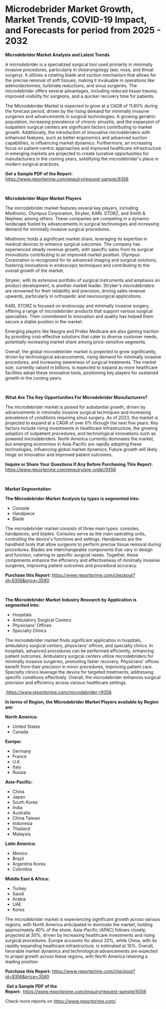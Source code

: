 <p><h1>Microdebrider Market Growth, Market Trends, COVID-19 Impact, and Forecasts for period from 2025 - 2032</h1></p><p><strong>Microdebrider Market Analysis and Latest Trends</strong></p>
<p><p>A microdebrider is a specialized surgical tool used primarily in minimally invasive procedures, particularly in otolaryngology (ear, nose, and throat surgery). It utilizes a rotating blade and suction mechanism that allows for the precise removal of soft tissues, making it invaluable in operations like adenoidectomies, turbinate reductions, and sinus surgeries. The microdebrider offers several advantages, including reduced tissue trauma, improved visibility for surgeons, and a quicker recovery time for patients.</p><p>The Microdebrider Market is expected to grow at a CAGR of 11.60% during the forecast period, driven by the rising demand for minimally invasive surgeries and advancements in surgical technologies. A growing geriatric population, increasing prevalence of chronic sinusitis, and the expansion of outpatient surgical centers are significant factors contributing to market growth. Additionally, the introduction of innovative microdebriders with enhanced features, such as better ergonomics and advanced suction capabilities, is influencing market dynamics. Furthermore, an increasing focus on patient-centric approaches and improved healthcare infrastructure in emerging markets are projected to create lucrative opportunities for manufacturers in the coming years, solidifying the microdebrider's place in modern surgical practices.</p></p>
<p><strong>Get a Sample PDF of the Report:&nbsp;</strong> <a href="https://www.reportprime.com/enquiry/request-sample/9356?utm_campaign=2278&utm_medium=2&utm_source=Github&utm_content=ia&utm_term=20032025&utm_id=microdebrider">https://www.reportprime.com/enquiry/request-sample/9356</a></p>
<p>&nbsp;</p>
<p><strong>Microdebrider Major Market Players</strong></p>
<p><p>The microdebrider market features several key players, including Medtronic, Olympus Corporation, Stryker, KARL STORZ, and Smith & Nephew, among others. These companies are competing in a dynamic landscape fueled by advancements in surgical technologies and increasing demand for minimally invasive surgical procedures.</p><p>Medtronic holds a significant market share, leveraging its expertise in medical devices to enhance surgical outcomes. The company has experienced steady revenue growth, with specific sales from its surgical innovations contributing to an improved market position. Olympus Corporation is recognized for its advanced imaging and surgical solutions, fostering innovations in endoscopic techniques and contributing to the overall growth of the market.</p><p>Stryker, with its extensive portfolio of surgical instruments and emphasis on product development, is another market leader. Stryker's microdebriders are renowned for their reliability and precision, driving sales revenue upwards, particularly in orthopedic and neurosurgical applications.</p><p>KARL STORZ is focused on endoscopy and minimally invasive surgery, offering a range of microdebrider products that support various surgical specialties. Their commitment to innovation and quality has helped them secure a stable position in the market.</p><p>Emerging players like Naugra and Pridex Medicare are also gaining traction by providing cost-effective solutions that cater to diverse customer needs, potentially increasing market share among price-sensitive segments.</p><p>Overall, the global microdebrider market is projected to grow significantly, driven by technological advancements, rising demand for minimally invasive procedures, and increasing awareness of surgical treatments. The market size, currently valued in billions, is expected to expand as more healthcare facilities adopt these innovative tools, positioning key players for sustained growth in the coming years.</p></p>
<p>&nbsp;</p>
<p><strong>What Are The Key Opportunities For Microdebrider Manufacturers?</strong></p>
<p><p>The microdebrider market is poised for substantial growth, driven by advancements in minimally invasive surgical techniques and increasing prevalence of conditions requiring sinus surgery. As of 2023, the market is projected to expand at a CAGR of over 6% through the next five years. Key factors include rising investments in healthcare infrastructure, the growing adoption of outpatient procedures, and technological innovations such as powered microdebriders. North America currently dominates the market, but emerging economies in Asia-Pacific are rapidly adopting these technologies, influencing global market dynamics. Future growth will likely hinge on innovation and improved patient outcomes.</p></p>
<p><strong>Inquire or Share Your Questions If Any Before Purchasing This Report:</strong> <a href="https://www.reportprime.com/enquiry/pre-order/9356?utm_campaign=2278&utm_medium=2&utm_source=Github&utm_content=ia&utm_term=20032025&utm_id=microdebrider">https://www.reportprime.com/enquiry/pre-order/9356</a></p>
<p>&nbsp;</p>
<p><strong>Market Segmentation</strong></p>
<p><strong>The Microdebrider Market Analysis by types is segmented into:</strong></p>
<p><ul><li>Console</li><li>Handpiece</li><li>Blade</li></ul></p>
<p><p>The microdebrider market consists of three main types: consoles, handpieces, and blades. Consoles serve as the main operating units, controlling the device's functions and settings. Handpieces are the handheld tools that allow surgeons to perform precise tissue removal during procedures. Blades are interchangeable components that vary in design and function, catering to specific surgical needs. Together, these components enhance the efficiency and effectiveness of minimally invasive surgeries, improving patient outcomes and procedural accuracy.</p></p>
<p><strong>Purchase this Report:&nbsp;</strong><a href="https://www.reportprime.com/checkout?id=9356&price=3590&utm_campaign=2278&utm_medium=2&utm_source=Github&utm_content=ia&utm_term=20032025&utm_id=microdebrider">https://www.reportprime.com/checkout?id=9356&price=3590</a></p>
<p>&nbsp;</p>
<p><strong>The Microdebrider Market Industry Research by Application is segmented into:</strong></p>
<p><ul><li>Hospitals</li><li>Ambulatory Surgical Centers</li><li>Physicians’ Offices</li><li>Specialty Clinics</li></ul></p>
<p><p>The microdebrider market finds significant application in hospitals, ambulatory surgical centers, physicians’ offices, and specialty clinics. In hospitals, advanced procedures can be performed efficiently, enhancing patient outcomes. Ambulatory surgical centers utilize microdebriders for minimally invasive surgeries, promoting faster recovery. Physicians' offices benefit from their precision in minor procedures, improving patient care. Specialty clinics leverage the device for targeted treatments, addressing specific conditions effectively. Overall, the microdebrider enhances surgical precision and efficiency across various healthcare settings.</p></p>
<p><a href="https://www.reportprime.com/microdebrider-r9356?utm_campaign=2278&utm_medium=2&utm_source=Github&utm_content=ia&utm_term=20032025&utm_id=microdebrider">&nbsp;https://www.reportprime.com/microdebrider-r9356</a></p>
<p><strong>In terms of Region, the Microdebrider Market Players available by Region are:</strong></p>
<p>
    <p> <strong> North America: </strong>
        <ul>
            <li>United States</li>
            <li>Canada</li>
        </ul>
        </p> 
    <p> <strong> Europe: </strong>
        <ul>
            <li>Germany</li>
            <li>France</li>
            <li>U.K.</li>
            <li>Italy</li>
            <li>Russia</li>
        </ul>
        </p> 
    <p> <strong> Asia-Pacific: </strong>
        <ul>
            <li>China</li>
            <li>Japan</li>
            <li>South Korea</li>
            <li>India</li>
            <li>Australia</li>
            <li>China Taiwan</li>
            <li>Indonesia</li>
            <li>Thailand</li>
            <li>Malaysia</li>
        </ul>
        </p> 
    <p> <strong> Latin America: </strong>
        <ul>
            <li>Mexico</li>
            <li>Brazil</li>
            <li>Argentina Korea</li>
            <li>Colombia</li>
        </ul>
        </p> 
    <p> <strong> Middle East & Africa: </strong>
        <ul>
            <li>Turkey</li>
            <li>Saudi</li>
            <li>Arabia</li>
            <li>UAE</li>
            <li>Korea</li>
        </ul>
    </p>
    </p>
<p><p>The microdebrider market is experiencing significant growth across various regions, with North America anticipated to dominate the market, holding approximately 40% of the share. Asia-Pacific (APAC) follows closely, projected at 30%, driven by increasing healthcare investments and rising surgical procedures. Europe accounts for about 20%, while China, with its rapidly expanding healthcare infrastructure, is estimated at 10%. Overall, favorable market dynamics and technological advancements are expected to propel growth across these regions, with North America retaining a leading position.</p></p>
<p><strong>Purchase this Report: </strong><a href="https://www.reportprime.com/checkout?id=9356&price=3590&utm_campaign=2278&utm_medium=2&utm_source=Github&utm_content=ia&utm_term=20032025&utm_id=microdebrider">https://www.reportprime.com/checkout?id=9356&price=3590</a></p>
<p>&nbsp;<strong>Get a Sample PDF of the Report:&nbsp;&nbsp;</strong><a href="https://www.reportprime.com/enquiry/request-sample/9356?utm_campaign=2278&utm_medium=2&utm_source=Github&utm_content=ia&utm_term=20032025&utm_id=microdebrider">https://www.reportprime.com/enquiry/request-sample/9356</a></p>
<p><strong></strong></p>
<p>Check more reports on <a href="https://www.reportprime.com/?utm_campaign=2278&utm_medium=2&utm_source=Github&utm_content=ia&utm_term=20032025&utm_id=microdebrider">https://www.reportprime.com/</a></p>